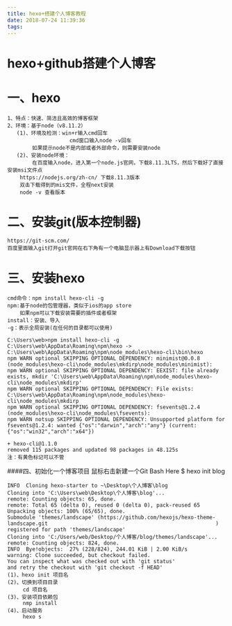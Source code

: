 ```yaml
---
title: hexo+搭建个人博客教程
date: 2018-07-24 11:39:36
tags:
---
```

# hexo+github搭建个人博客
# 一、hexo
    1、特点：快速、简洁且高效的博客框架
    2、环境：基于node（v8.11.2）
       (1)、环境及检测：win+r输入cmd回车
                        cmd窗口输入node -v回车
			如果提示node不是内部或者外部命令，则需要安装node
       (2)、安装node环境：
            在百度输入node，进入第一个node.js官网，下载8.11.3LTS，然后下载好了直接安装msi文件点
	    https://nodejs.org/zh-cn/ 下载8.11.3版本
	    双击下载得到的mis文件，全程next安装
	    node -v 查看版本
# 二、安装git(版本控制器)
    https://git-scm.com/
    百度里面输入git打开git官网在右下角有一个电脑显示器上有Download下载按钮
# 三、安装hexo
    cmd命令：npm install hexo-cli -g
    npm:基于node的包管理器，类似于ios的app store
        如果npm可以下载安装需要的插件或者框架
    install：安装、导入
    -g：表示全局安装(在任何的目录都可以使用)
     
    C:\Users\web>npm install hexo-cli -g
    C:\Users\web\AppData\Roaming\npm\hexo -> C:\Users\web\AppData\Roaming\npm\node_modules\hexo-cli\bin\hexo
    npm WARN optional SKIPPING OPTIONAL DEPENDENCY: minimist@0.0.8 (node_modules\hexo-cli\node_modules\mkdirp\node_modules\minimist):
    npm WARN optional SKIPPING OPTIONAL DEPENDENCY: EEXIST: file already exists, mkdir 'C:\Users\web\AppData\Roaming\npm\node_modules\hexo-cli\node_modules\mkdirp'
    npm WARN optional SKIPPING OPTIONAL DEPENDENCY: File exists: C:\Users\web\AppData\Roaming\npm\node_modules\hexo-cli\node_modules\mkdirp
    npm WARN optional SKIPPING OPTIONAL DEPENDENCY: fsevents@1.2.4 (node_modules\hexo-cli\node_modules\fsevents):
    npm WARN notsup SKIPPING OPTIONAL DEPENDENCY: Unsupported platform for fsevents@1.2.4: wanted {"os":"darwin","arch":"any"} (current: {"os":"win32","arch":"x64"})

    + hexo-cli@1.1.0
    removed 115 packages and updated 98 packages in 48.125s
    注：有黄色标记可以不管
####四、初始化一个博客项目
    鼠标右击新建一个Git Bash Here
    $ hexo init blog

    INFO  Cloning hexo-starter to ~\Desktop\个人博客\blog
    Cloning into 'C:\Users\web\Desktop\个人博客\blog'...
    remote: Counting objects: 65, done.
    remote: Total 65 (delta 0), reused 0 (delta 0), pack-reused 65
    Unpacking objects: 100% (65/65), done.
    Submodule 'themes/landscape' (https://github.com/hexojs/hexo-theme-landscape.git                                                      ) registered for path 'themes/landscape'
    Cloning into 'C:/Users/web/Desktop/个人博客/blog/themes/landscape'...
    remote: Counting objects: 824, done.
    INFO  Bye!objects:  27% (228/824), 244.01 KiB | 2.00 KiB/s
    warning: Clone succeeded, but checkout failed.
    You can inspect what was checked out with 'git status'
    and retry the checkout with 'git checkout -f HEAD'
    (1)、hexo init 项目名
    (2)、切换到项目目录
         cd 项目名
    (3)、安装项目依赖包
         nmp install
    (4)、启动服务
         hexo s





